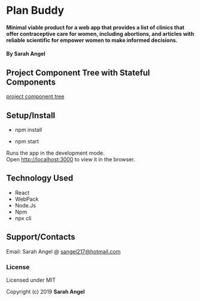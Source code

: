 # Plan Buddy

#### Minimal viable product for a web app that provides a list of clinics that offer contraceptive care for women, including abortions, and articles with reliable scientific for empower women to make informed decisions. 

#### By Sarah Angel

## Project Component Tree with Stateful Components

[project component tree](https://docs.google.com/document/d/1oWuAKtCYlH7iAhmHam8wMBddRIRLh-o9DhSM78E4mE8/edit?usp=sharing)

## Setup/Install
- npm install

- npm start

Runs the app in the development mode.<br>
Open [http://localhost:3000](http://localhost:3000) to view it in the browser.

## Technology Used

- React
- WebPack
- Node.Js
- Npm
- npx cli

## Support/Contacts

Email: Sarah Angel @ sangel217@hotmail.com

### License

Licensed under MIT

Copyright (c) 2019 **Sarah Angel**
